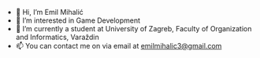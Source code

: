 - 👋 Hi, I’m Emil Mihalić
- 👀 I’m interested in Game Development
- 🌱 I’m currently a student at University of Zagreb, Faculty of Organization and Informatics, Varaždin
- 📫 You can contact me on via email at emilmihalic3@gmail.com

<!---
emil2998/emil2998 is a ✨ special ✨ repository because its `README.md` (this file) appears on your GitHub profile.
You can click the Preview link to take a look at your changes.
--->
